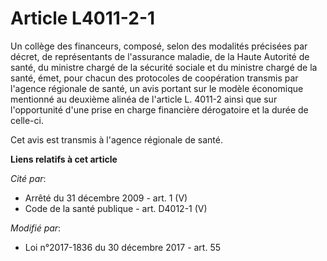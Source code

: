 # Article L4011-2-1

Un collège des financeurs, composé, selon des modalités précisées par décret, de représentants de l'assurance maladie, de la
Haute Autorité de santé, du ministre chargé de la sécurité sociale et du ministre chargé de la santé, émet, pour chacun des
protocoles de coopération transmis par l'agence régionale de santé, un avis portant sur le modèle économique mentionné au
deuxième alinéa de l'article L. 4011-2 ainsi que sur l'opportunité d'une prise en charge financière dérogatoire et la durée
de celle-ci.

Cet avis est transmis à l'agence régionale de santé.

**Liens relatifs à cet article**

_Cité par_:

  - Arrêté du 31 décembre 2009 - art. 1 (V)
  - Code de la santé publique - art. D4012-1 (V)

_Modifié par_:

  - Loi n°2017-1836 du 30 décembre 2017 - art. 55
